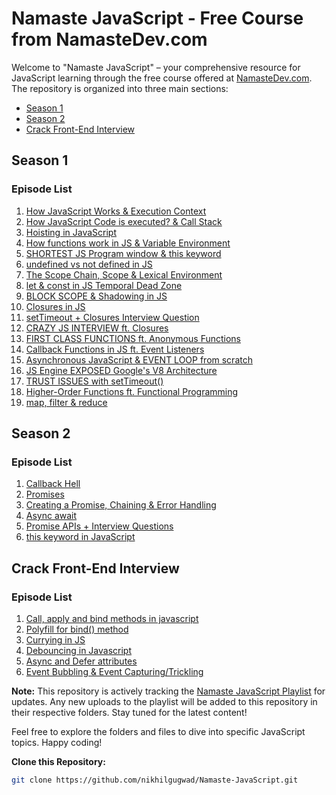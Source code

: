 # Namaste JavaScript - Free Course from NamasteDev.com

Welcome to "Namaste JavaScript" – your comprehensive resource for JavaScript learning through the free course offered at [NamasteDev.com](https://namastedev.com). The repository is organized into three main sections:

- [Season 1](#season-1)
- [Season 2](#season-2)
- [Crack Front-End Interview](#crack-front-end-interview)

## Season 1

### Episode List

1. [How JavaScript Works & Execution Context](https://github.com/nikhilgugwad/Namaste-JavaScript/blob/main/Season%201/EP-01.js)
2. [How JavaScript Code is executed? & Call Stack](https://github.com/nikhilgugwad/Namaste-JavaScript/blob/main/Season%201/EP-02.js)
3. [Hoisting in JavaScript](https://github.com/nikhilgugwad/Namaste-JavaScript/blob/main/Season%201/EP-03.js)
4. [How functions work in JS & Variable Environment](https://github.com/nikhilgugwad/Namaste-JavaScript/blob/main/Season%201/EP-04.js)
5. [SHORTEST JS Program window & this keyword](https://github.com/nikhilgugwad/Namaste-JavaScript/blob/main/Season%201/EP-05.js)
6. [undefined vs not defined in JS](https://github.com/nikhilgugwad/Namaste-JavaScript/blob/main/Season%201/EP-06.js)
7. [The Scope Chain, Scope & Lexical Environment](https://github.com/nikhilgugwad/Namaste-JavaScript/blob/main/Season%201/EP-07.js)
8. [let & const in JS Temporal Dead Zone](https://github.com/nikhilgugwad/Namaste-JavaScript/blob/main/Season%201/EP-08.js)
9. [BLOCK SCOPE & Shadowing in JS](https://github.com/nikhilgugwad/Namaste-JavaScript/blob/main/Season%201/EP-09.js)
10. [Closures in JS](https://github.com/nikhilgugwad/Namaste-JavaScript/blob/main/Season%201/EP-10.js)
11. [setTimeout + Closures Interview Question](https://github.com/nikhilgugwad/Namaste-JavaScript/blob/main/Season%201/EP-11.js)
12. [CRAZY JS INTERVIEW ft. Closures](https://github.com/nikhilgugwad/Namaste-JavaScript/blob/main/Season%201/EP-12.js)
13. [FIRST CLASS FUNCTIONS ft. Anonymous Functions](https://github.com/nikhilgugwad/Namaste-JavaScript/blob/main/Season%201/EP-13.js)
14. [Callback Functions in JS ft. Event Listeners](https://github.com/nikhilgugwad/Namaste-JavaScript/blob/main/Season%201/EP-14.js)
15. [Asynchronous JavaScript & EVENT LOOP from scratch](https://github.com/nikhilgugwad/Namaste-JavaScript/blob/main/Season%201/EP-15.js)
16. [JS Engine EXPOSED Google's V8 Architecture](https://github.com/nikhilgugwad/Namaste-JavaScript/blob/main/Season%201/EP-16.js)
17. [TRUST ISSUES with setTimeout()](https://github.com/nikhilgugwad/Namaste-JavaScript/blob/main/Season%201/EP-17.js)
18. [Higher-Order Functions ft. Functional Programming](https://github.com/nikhilgugwad/Namaste-JavaScript/blob/main/Season%201/EP-18.js)
19. [map, filter & reduce](https://github.com/nikhilgugwad/Namaste-JavaScript/blob/main/Season%201/EP-19.js)

## Season 2

### Episode List

1. [Callback Hell](https://github.com/nikhilgugwad/Namaste-JavaScript/blob/main/Season%202/EP-01.js)
2. [Promises](https://github.com/nikhilgugwad/Namaste-JavaScript/blob/main/Season%202/EP-02.js)
3. [Creating a Promise, Chaining & Error Handling](https://github.com/nikhilgugwad/Namaste-JavaScript/blob/main/Season%202/EP-03.js)
4. [Async await](https://github.com/nikhilgugwad/Namaste-JavaScript/blob/main/Season%202/EP-04.js)
5. [Promise APIs + Interview Questions](https://github.com/nikhilgugwad/Namaste-JavaScript/blob/main/Season%202/EP-05.js)
6. [this keyword in JavaScript](https://github.com/nikhilgugwad/Namaste-JavaScript/blob/main/Season%202/EP-06.js)

## Crack Front-End Interview

### Episode List

1. [Call, apply and bind methods in javascript](https://github.com/nikhilgugwad/Namaste-JavaScript/blob/main/Crack%20Frontend%20Interview/EP-01.js)
2. [Polyfill for bind() method](https://github.com/nikhilgugwad/Namaste-JavaScript/blob/main/Crack%20Frontend%20Interview/EP-02.js)
3. [Currying in JS](https://github.com/nikhilgugwad/Namaste-JavaScript/blob/main/Crack%20Frontend%20Interview/EP-03.js)
4. [Debouncing in Javascript](https://github.com/nikhilgugwad/Namaste-JavaScript/blob/main/Crack%20Frontend%20Interview/EP-04.js)
5. [Async and Defer attributes](https://github.com/nikhilgugwad/Namaste-JavaScript/blob/main/Crack%20Frontend%20Interview/EP-05.js)
6. [Event Bubbling & Event Capturing/Trickling](https://github.com/nikhilgugwad/Namaste-JavaScript/blob/main/Crack%20Frontend%20Interview/EP-06.js)

**Note:** This repository is actively tracking the [Namaste JavaScript Playlist](https://namastedev.com/learn/namaste-javascript) for updates. Any new uploads to the playlist will be added to this repository in their respective folders. Stay tuned for the latest content!

Feel free to explore the folders and files to dive into specific JavaScript topics. Happy coding!

**Clone this Repository:**
```bash
git clone https://github.com/nikhilgugwad/Namaste-JavaScript.git
